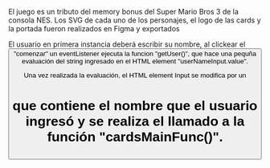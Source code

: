 El juego es un tributo del memory bonus del Super Mario
Bros 3 de la consola NES.
Los SVG de cada uno de los personajes, el logo de las cards
y la portada fueron realizados en Figma y exportados

El usuario en primera instancia deberá escribir su nombre,
al clickear el <button> "comenzar" un eventListener ejecuta
la funcion "getUser()", que hace una pequña evaluación del 
string ingresado en el HTML element "userNameInput.value".

Una vez realizada la evaluación, el HTML element Input se 
modifica por un <h1> que contiene el nombre que el usuario
ingresó y se realiza el llamado a la función "cardsMainFunc()".
